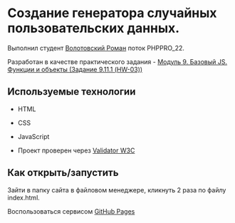# Создание генератора случайных пользовательских данных.
Выполнил студент [Волотовский Роман](https://github.com/Volotovskii/task_9) поток PHPPRO_22.

Разработан в качестве практического задания - <a href = "https://apps.skillfactory.ru/learning/course/course-v1:SkillFactory+PHPPRO+2022/block-v1:SkillFactory+PHPPRO+2022+type@sequential+block@c2623c24dd884229bb0a08e06dde78f6/block-v1:SkillFactory+PHPPRO+2022+type@vertical+block@da396bd25268462788e72f0b1c9c2b0e"> Модуль 9. Базовый JS. Функции и объекты (Задание 9.11.1 (HW-03)) </a>

## Используемые технологии

* HTML

* CSS 

* JavaScript

* Проект проверен через <a href="https://validator.w3.org/#validate_by_upload" target="_blank">Validator W3C</a>

## Как открыть/запустить

Зайти в папку сайта в файловом менеджере, кликнуть 2 раза по файлу index.html.

Воспользоваться сервисом <a href = "https://volotovskii.github.io/task_9/" target="_blank">GitHub Pages</a>